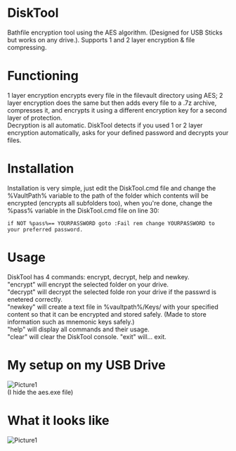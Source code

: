 # DiskTool
Bathfile encryption tool using the AES algorithm. (Designed for USB Sticks but works on any drive.). Supports 1 and 2 layer encryption & file compressing.

# Functioning
1 layer encryption encrypts every file in the filevault directory using AES; 2 layer encryption does the same but then adds every file to a .7z archive, compresses it, and encrypts it using a different encryption key for a second layer of protection.  
Decryption is all automatic. DiskTool detects if you used 1 or 2 layer encryption automatically, asks for your defined password and decrypts your files.

# Installation
Installation is very simple, just edit the DiskTool.cmd file and change the %VaultPath% variable to the path of the folder which contents will be encrypted (encrypts all subfolders too), when you're done, change the %pass% variable in the DiskTool.cmd file on line 30:

```batch
if NOT %pass%== YOURPASSWORD goto :Fail rem change YOURPASSWORD to your preferred password.
```

# Usage
DiskTool has 4 commands: encrypt, decrypt, help and newkey.  
"encrypt" will encrypt the selected folder on your drive.  
"decrypt" will decrypt the selected folde ron your drive if the passwrd is enetered correctly.  
"newkey" will create a text file in %vaultpath%/Keys/ with your specified content so that it can be encrypted and stored safely. (Made to store information such as mnemonic keys safely.)  
"help" will display all commands and their usage.  
"clear" will clear the DiskTool console.
"exit" will... exit.  

# My setup on my USB Drive
![Picture1](https://i.ibb.co/zVRz64v/73lzau0n.png)  
(I hide the aes.exe file)

# What it looks like
![Picture1](https://i.ibb.co/s6nxYK0/q6zj9gi2.png)
